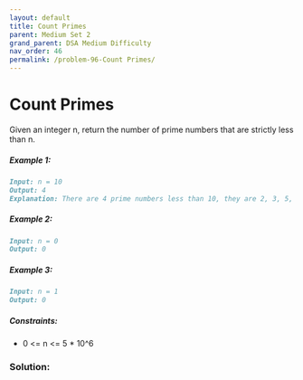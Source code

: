 ```yaml
---
layout: default
title: Count Primes
parent: Medium Set 2
grand_parent: DSA Medium Difficulty
nav_order: 46
permalink: /problem-96-Count Primes/
---
```

# Count Primes
Given an integer n, return the number of prime numbers that are strictly less than n.

##### Example 1:
```markdown
Input: n = 10
Output: 4
Explanation: There are 4 prime numbers less than 10, they are 2, 3, 5, 7.
```
##### Example 2:
```markdown
Input: n = 0
Output: 0
```
##### Example 3:
```markdown
Input: n = 1
Output: 0
```
##### Constraints:
* 0 <= n <= 5 * 10^6

### Solution:
